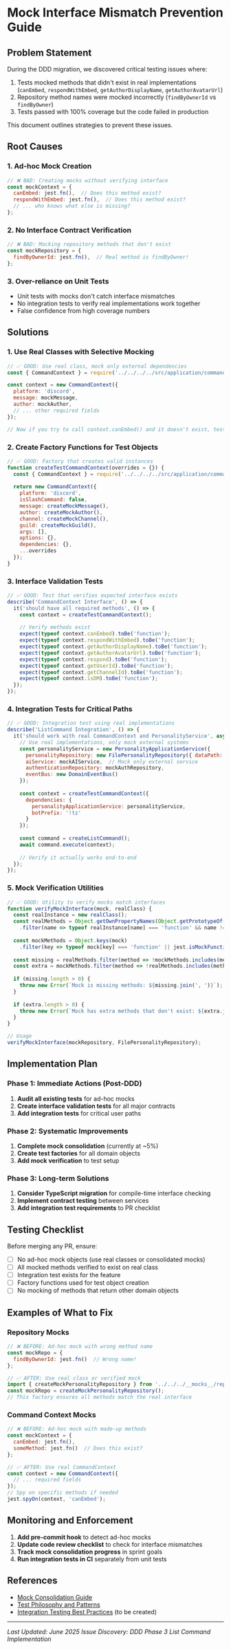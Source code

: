 # Mock Interface Mismatch Prevention Guide

## Problem Statement

During the DDD migration, we discovered critical testing issues where:
1. Tests mocked methods that didn't exist in real implementations (`canEmbed`, `respondWithEmbed`, `getAuthorDisplayName`, `getAuthorAvatarUrl`)
2. Repository method names were mocked incorrectly (`findByOwnerId` vs `findByOwner`)
3. Tests passed with 100% coverage but the code failed in production

This document outlines strategies to prevent these issues.

## Root Causes

### 1. Ad-hoc Mock Creation
```javascript
// ❌ BAD: Creating mocks without verifying interface
const mockContext = {
  canEmbed: jest.fn(),  // Does this method exist?
  respondWithEmbed: jest.fn(),  // Does this method exist?
  // ... who knows what else is missing?
};
```

### 2. No Interface Contract Verification
```javascript
// ❌ BAD: Mocking repository methods that don't exist
const mockRepository = {
  findByOwnerId: jest.fn(),  // Real method is findByOwner!
};
```

### 3. Over-reliance on Unit Tests
- Unit tests with mocks don't catch interface mismatches
- No integration tests to verify real implementations work together
- False confidence from high coverage numbers

## Solutions

### 1. Use Real Classes with Selective Mocking

```javascript
// ✅ GOOD: Use real class, mock only external dependencies
const { CommandContext } = require('../../../../src/application/commands/CommandAbstraction');

const context = new CommandContext({
  platform: 'discord',
  message: mockMessage,
  author: mockAuthor,
  // ... other required fields
});

// Now if you try to call context.canEmbed() and it doesn't exist, test fails!
```

### 2. Create Factory Functions for Test Objects

```javascript
// ✅ GOOD: Factory that creates valid instances
function createTestCommandContext(overrides = {}) {
  const { CommandContext } = require('../../../../src/application/commands/CommandAbstraction');
  
  return new CommandContext({
    platform: 'discord',
    isSlashCommand: false,
    message: createMockMessage(),
    author: createMockAuthor(),
    channel: createMockChannel(),
    guild: createMockGuild(),
    args: [],
    options: {},
    dependencies: {},
    ...overrides
  });
}
```

### 3. Interface Validation Tests

```javascript
// ✅ GOOD: Test that verifies expected interface exists
describe('CommandContext Interface', () => {
  it('should have all required methods', () => {
    const context = createTestCommandContext();
    
    // Verify methods exist
    expect(typeof context.canEmbed).toBe('function');
    expect(typeof context.respondWithEmbed).toBe('function');
    expect(typeof context.getAuthorDisplayName).toBe('function');
    expect(typeof context.getAuthorAvatarUrl).toBe('function');
    expect(typeof context.respond).toBe('function');
    expect(typeof context.getUserId).toBe('function');
    expect(typeof context.getChannelId).toBe('function');
    expect(typeof context.isDM).toBe('function');
  });
});
```

### 4. Integration Tests for Critical Paths

```javascript
// ✅ GOOD: Integration test using real implementations
describe('ListCommand Integration', () => {
  it('should work with real CommandContext and PersonalityService', async () => {
    // Use real implementations, only mock external systems
    const personalityService = new PersonalityApplicationService({
      personalityRepository: new FilePersonalityRepository({ dataPath: './test-data' }),
      aiService: mockAIService,  // Mock only external service
      authenticationRepository: mockAuthRepository,
      eventBus: new DomainEventBus()
    });
    
    const context = createTestCommandContext({
      dependencies: {
        personalityApplicationService: personalityService,
        botPrefix: '!tz'
      }
    });
    
    const command = createListCommand();
    await command.execute(context);
    
    // Verify it actually works end-to-end
  });
});
```

### 5. Mock Verification Utilities

```javascript
// ✅ GOOD: Utility to verify mocks match interfaces
function verifyMockInterface(mock, realClass) {
  const realInstance = new realClass();
  const realMethods = Object.getOwnPropertyNames(Object.getPrototypeOf(realInstance))
    .filter(name => typeof realInstance[name] === 'function' && name !== 'constructor');
  
  const mockMethods = Object.keys(mock)
    .filter(key => typeof mock[key] === 'function' || jest.isMockFunction(mock[key]));
  
  const missing = realMethods.filter(method => !mockMethods.includes(method));
  const extra = mockMethods.filter(method => !realMethods.includes(method));
  
  if (missing.length > 0) {
    throw new Error(`Mock is missing methods: ${missing.join(', ')}`);
  }
  
  if (extra.length > 0) {
    throw new Error(`Mock has extra methods that don't exist: ${extra.join(', ')}`);
  }
}

// Usage
verifyMockInterface(mockRepository, FilePersonalityRepository);
```

## Implementation Plan

### Phase 1: Immediate Actions (Post-DDD)
1. **Audit all existing tests** for ad-hoc mocks
2. **Create interface validation tests** for all major contracts
3. **Add integration tests** for critical user paths

### Phase 2: Systematic Improvements
1. **Complete mock consolidation** (currently at ~5%)
2. **Create test factories** for all domain objects
3. **Add mock verification** to test setup

### Phase 3: Long-term Solutions
1. **Consider TypeScript migration** for compile-time interface checking
2. **Implement contract testing** between services
3. **Add integration test requirements** to PR checklist

## Testing Checklist

Before merging any PR, ensure:

- [ ] No ad-hoc mock objects (use real classes or consolidated mocks)
- [ ] All mocked methods verified to exist on real class
- [ ] Integration test exists for the feature
- [ ] Factory functions used for test object creation
- [ ] No mocking of methods that return other domain objects

## Examples of What to Fix

### Repository Mocks
```javascript
// ❌ BEFORE: Ad-hoc mock with wrong method name
const mockRepo = {
  findByOwnerId: jest.fn()  // Wrong name!
};

// ✅ AFTER: Use real class or verified mock
import { createMockPersonalityRepository } from '../../../__mocks__/repositories';
const mockRepo = createMockPersonalityRepository();
// This factory ensures all methods match the real interface
```

### Command Context Mocks
```javascript
// ❌ BEFORE: Ad-hoc mock with made-up methods
const mockContext = {
  canEmbed: jest.fn(),
  someMethod: jest.fn()  // Does this exist?
};

// ✅ AFTER: Use real CommandContext
const context = new CommandContext({
  // ... required fields
});
// Spy on specific methods if needed
jest.spyOn(context, 'canEmbed');
```

## Monitoring and Enforcement

1. **Add pre-commit hook** to detect ad-hoc mocks
2. **Update code review checklist** to check for interface mismatches
3. **Track mock consolidation progress** in sprint goals
4. **Run integration tests in CI** separately from unit tests

## References

- [Mock Consolidation Guide](./MOCK_SYSTEM_GUIDE.md)
- [Test Philosophy and Patterns](./TEST_PHILOSOPHY_AND_PATTERNS.md)
- [Integration Testing Best Practices](./INTEGRATION_TESTING_GUIDE.md) (to be created)

---

*Last Updated: June 2025*
*Issue Discovery: DDD Phase 3 List Command Implementation*